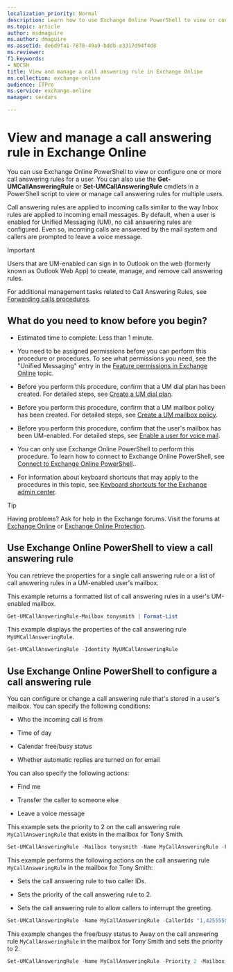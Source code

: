 ```yaml
---
localization_priority: Normal
description: Learn how to use Exchange Online PowerShell to view or configure one or more call answering rules for a user.
ms.topic: article
author: msdmaguire
ms.author: dmaguire
ms.assetid: de6d9fa1-7878-49a9-bddb-e3317d94f4d8
ms.reviewer: 
f1.keywords:
- NOCSH
title: View and manage a call answering rule in Exchange Online
ms.collection: exchange-online
audience: ITPro
ms.service: exchange-online
manager: serdars

---
```


# View and manage a call answering rule in Exchange Online

You can use Exchange Online PowerShell to view or configure one or more call answering rules for a user. You can also use the **Get-UMCallAnsweringRule** or **Set-UMCallAnsweringRule** cmdlets in a PowerShell script to view or manage call answering rules for multiple users.

Call answering rules are applied to incoming calls similar to the way Inbox rules are applied to incoming email messages. By default, when a user is enabled for Unified Messaging (UM), no call answering rules are configured. Even so, incoming calls are answered by the mail system and callers are prompted to leave a voice message.

> [!IMPORTANT]
> Users that are UM-enabled can sign in to Outlook on the web (formerly known as Outlook Web App) to create, manage, and remove call answering rules.

For additional management tasks related to Call Answering Rules, see [Forwarding calls procedures](forwarding-calls-procedures.md).

## What do you need to know before you begin?

- Estimated time to complete: Less than 1 minute.

- You need to be assigned permissions before you can perform this procedure or procedures. To see what permissions you need, see the "Unified Messaging" entry in the [Feature permissions in Exchange Online](../../permissions-exo/feature-permissions.md) topic.

- Before you perform this procedure, confirm that a UM dial plan has been created. For detailed steps, see [Create a UM dial plan](../../voice-mail-unified-messaging/connect-voice-mail-system/create-um-dial-plan.md).

- Before you perform this procedure, confirm that a UM mailbox policy has been created. For detailed steps, see [Create a UM mailbox policy](../../voice-mail-unified-messaging/set-up-voice-mail/create-um-mailbox-policy.md).

- Before you perform this procedure, confirm that the user's mailbox has been UM-enabled. For detailed steps, see [Enable a user for voice mail](../../voice-mail-unified-messaging/set-up-voice-mail/enable-a-user-for-voice-mail.md).

- You can only use Exchange Online PowerShell to perform this procedure. To learn how to connect to Exchange Online PowerShell, see [Connect to Exchange Online PowerShell](https://go.microsoft.com/fwlink/p/?linkid=396554)..

- For information about keyboard shortcuts that may apply to the procedures in this topic, see [Keyboard shortcuts for the Exchange admin center](../../accessibility/keyboard-shortcuts-in-admin-center.md).

> [!TIP]
> Having problems? Ask for help in the Exchange forums. Visit the forums at [Exchange Online](https://go.microsoft.com/fwlink/p/?linkId=267542) or [Exchange Online Protection](https://go.microsoft.com/fwlink/p/?linkId=285351).

## Use Exchange Online PowerShell to view a call answering rule

You can retrieve the properties for a single call answering rule or a list of call answering rules in a UM-enabled user's mailbox.

This example returns a formatted list of call answering rules in a user's UM-enabled mailbox.

```PowerShell
Get-UMCallAnsweringRule-Mailbox tonysmith | Format-List
```

This example displays the properties of the call answering rule `MyUMCallAnsweringRule`.

```PowerShell
Get-UMCallAnsweringRule -Identity MyUMCallAnsweringRule
```

## Use Exchange Online PowerShell to configure a call answering rule

You can configure or change a call answering rule that's stored in a user's mailbox. You can specify the following conditions:

- Who the incoming call is from

- Time of day

- Calendar free/busy status

- Whether automatic replies are turned on for email

You can also specify the following actions:

- Find me

- Transfer the caller to someone else

- Leave a voice message

This example sets the priority to 2 on the call answering rule `MyCallAnsweringRule` that exists in the mailbox for Tony Smith.

```PowerShell
Set-UMCallAnsweringRule -Mailbox tonysmith -Name MyCallAnsweringRule -Priority 2
```

This example performs the following actions on the call answering rule `MyCallAnsweringRule` in the mailbox for Tony Smith:

- Sets the call answering rule to two caller IDs.

- Sets the priority of the call answering rule to 2.

- Sets the call answering rule to allow callers to interrupt the greeting.

```PowerShell
Set-UMCallAnsweringRule -Name MyCallAnsweringRule -CallerIds "1,4255550100,,","1,4255550123,," -Priority 2 -CallersCanInterruptGreeting $true -Mailbox tonysmith
```

This example changes the free/busy status to Away on the call answering rule `MyCallAnsweringRule` in the mailbox for Tony Smith and sets the priority to 2.

```PowerShell
Set-UMCallAnsweringRule -Name MyCallAnsweringRule -Priority 2 -Mailbox tonysmith@contoso.com -ScheduleStatus 0x8
```
